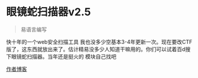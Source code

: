 眼镜蛇扫描器v2.5
===============
> 易语言编写

快十年的一个web安全扫描工具 我也没多少空基本3-4年更新一次。现在要改CTF版了，这东西就放出来了。估计精易没多少人知道干嘛用的。你们可以试着百d搜下眼镜蛇扫描器。当年还是挺火的
模块自己找吧

[作者博客](http://www.194nb.com) 
